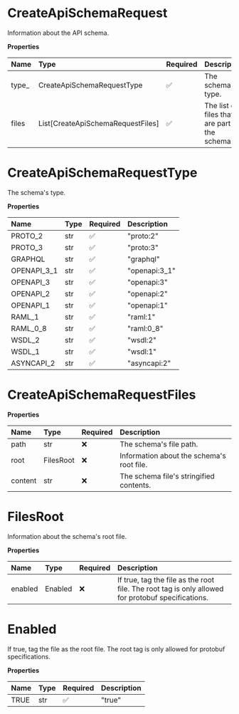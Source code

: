 # CreateApiSchemaRequest

Information about the API schema.

**Properties**

| Name   | Type                              | Required | Description                                    |
| :----- | :-------------------------------- | :------- | :--------------------------------------------- |
| type\_ | CreateApiSchemaRequestType        | ✅       | The schema's type.                             |
| files  | List[CreateApiSchemaRequestFiles] | ✅       | The list of files that are part of the schema. |

# CreateApiSchemaRequestType

The schema's type.

**Properties**

| Name        | Type | Required | Description   |
| :---------- | :--- | :------- | :------------ |
| PROTO_2     | str  | ✅       | "proto:2"     |
| PROTO_3     | str  | ✅       | "proto:3"     |
| GRAPHQL     | str  | ✅       | "graphql"     |
| OPENAPI_3_1 | str  | ✅       | "openapi:3_1" |
| OPENAPI_3   | str  | ✅       | "openapi:3"   |
| OPENAPI_2   | str  | ✅       | "openapi:2"   |
| OPENAPI_1   | str  | ✅       | "openapi:1"   |
| RAML_1      | str  | ✅       | "raml:1"      |
| RAML_0_8    | str  | ✅       | "raml:0_8"    |
| WSDL_2      | str  | ✅       | "wsdl:2"      |
| WSDL_1      | str  | ✅       | "wsdl:1"      |
| ASYNCAPI_2  | str  | ✅       | "asyncapi:2"  |

# CreateApiSchemaRequestFiles

**Properties**

| Name    | Type      | Required | Description                               |
| :------ | :-------- | :------- | :---------------------------------------- |
| path    | str       | ❌       | The schema's file path.                   |
| root    | FilesRoot | ❌       | Information about the schema's root file. |
| content | str       | ❌       | The schema file's stringified contents.   |

# FilesRoot

Information about the schema's root file.

**Properties**

| Name    | Type    | Required | Description                                                                                       |
| :------ | :------ | :------- | :------------------------------------------------------------------------------------------------ |
| enabled | Enabled | ❌       | If true, tag the file as the root file. The root tag is only allowed for protobuf specifications. |

# Enabled

If true, tag the file as the root file. The root tag is only allowed for protobuf specifications.

**Properties**

| Name | Type | Required | Description |
| :--- | :--- | :------- | :---------- |
| TRUE | str  | ✅       | "true"      |
